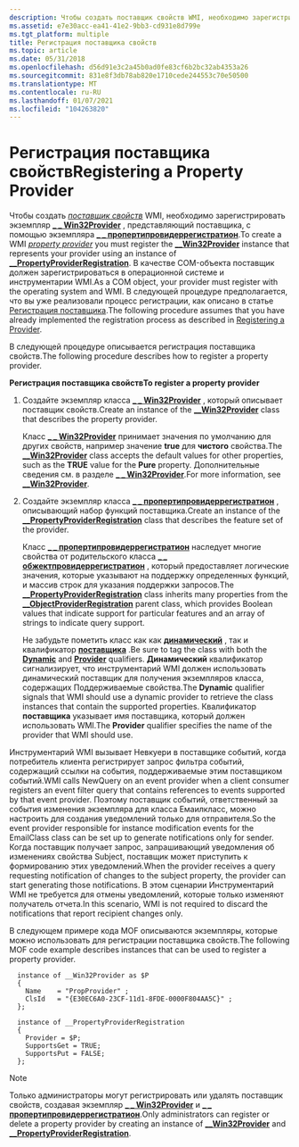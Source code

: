 ```yaml
---
description: Чтобы создать поставщик свойств WMI, необходимо зарегистрировать \_ \_ экземпляр Win32Provider, представляющий поставщика, с помощью экземпляра \_ \_ пропертипровидеррегистратион.
ms.assetid: e7e30acc-ea41-41e2-9bb3-cd931e8d799e
ms.tgt_platform: multiple
title: Регистрация поставщика свойств
ms.topic: article
ms.date: 05/31/2018
ms.openlocfilehash: d56d91e3c2a45b0ad0fe83cf6b2bc32ab4353a26
ms.sourcegitcommit: 831e8f3db78ab820e1710cede244553c70e50500
ms.translationtype: MT
ms.contentlocale: ru-RU
ms.lasthandoff: 01/07/2021
ms.locfileid: "104263820"
---
```

# <a name="registering-a-property-provider"></a><span data-ttu-id="ccaf0-103">Регистрация поставщика свойств</span><span class="sxs-lookup"><span data-stu-id="ccaf0-103">Registering a Property Provider</span></span>

<span data-ttu-id="ccaf0-104">Чтобы создать [*поставщик свойств*](gloss-p.md) WMI, необходимо зарегистрировать экземпляр [**\_ \_ Win32Provider**](--win32provider.md) , представляющий поставщика, с помощью экземпляра [**\_ \_ пропертипровидеррегистратион**](--propertyproviderregistration.md).</span><span class="sxs-lookup"><span data-stu-id="ccaf0-104">To create a WMI [*property provider*](gloss-p.md) you must register the [**\_\_Win32Provider**](--win32provider.md) instance that represents your provider using an instance of [**\_\_PropertyProviderRegistration**](--propertyproviderregistration.md).</span></span> <span data-ttu-id="ccaf0-105">В качестве COM-объекта поставщик должен зарегистрироваться в операционной системе и инструментарии WMI.</span><span class="sxs-lookup"><span data-stu-id="ccaf0-105">As a COM object, your provider must register with the operating system and WMI.</span></span> <span data-ttu-id="ccaf0-106">В следующей процедуре предполагается, что вы уже реализовали процесс регистрации, как описано в статье [Регистрация поставщика](registering-a-provider.md).</span><span class="sxs-lookup"><span data-stu-id="ccaf0-106">The following procedure assumes that you have already implemented the registration process as described in [Registering a Provider](registering-a-provider.md).</span></span>

<span data-ttu-id="ccaf0-107">В следующей процедуре описывается регистрация поставщика свойств.</span><span class="sxs-lookup"><span data-stu-id="ccaf0-107">The following procedure describes how to register a property provider.</span></span>

<span data-ttu-id="ccaf0-108">**Регистрация поставщика свойств**</span><span class="sxs-lookup"><span data-stu-id="ccaf0-108">**To register a property provider**</span></span>

1.  <span data-ttu-id="ccaf0-109">Создайте экземпляр класса [**\_ \_ Win32Provider**](--win32provider.md) , который описывает поставщик свойств.</span><span class="sxs-lookup"><span data-stu-id="ccaf0-109">Create an instance of the [**\_\_Win32Provider**](--win32provider.md) class that describes the property provider.</span></span>

    <span data-ttu-id="ccaf0-110">Класс [**\_ \_ Win32Provider**](--win32provider.md) принимает значения по умолчанию для других свойств, например значение **true** для **чистого** свойства.</span><span class="sxs-lookup"><span data-stu-id="ccaf0-110">The [**\_\_Win32Provider**](--win32provider.md) class accepts the default values for other properties, such as the **TRUE** value for the **Pure** property.</span></span> <span data-ttu-id="ccaf0-111">Дополнительные сведения см. в разделе [**\_ \_ Win32Provider**](--win32provider.md).</span><span class="sxs-lookup"><span data-stu-id="ccaf0-111">For more information, see [**\_\_Win32Provider**](--win32provider.md).</span></span>

2.  <span data-ttu-id="ccaf0-112">Создайте экземпляр класса [**\_ \_ пропертипровидеррегистратион**](--propertyproviderregistration.md) , описывающий набор функций поставщика.</span><span class="sxs-lookup"><span data-stu-id="ccaf0-112">Create an instance of the [**\_\_PropertyProviderRegistration**](--propertyproviderregistration.md) class that describes the feature set of the provider.</span></span>

    <span data-ttu-id="ccaf0-113">Класс [**\_ \_ пропертипровидеррегистратион**](--propertyproviderregistration.md) наследует многие свойства от родительского класса [**\_ \_ обжектпровидеррегистратион**](--objectproviderregistration.md) , который предоставляет логические значения, которые указывают на поддержку определенных функций, и массив строк для указания поддержки запросов.</span><span class="sxs-lookup"><span data-stu-id="ccaf0-113">The [**\_\_PropertyProviderRegistration**](--propertyproviderregistration.md) class inherits many properties from the [**\_\_ObjectProviderRegistration**](--objectproviderregistration.md) parent class, which provides Boolean values that indicate support for particular features and an array of strings to indicate query support.</span></span>

    <span data-ttu-id="ccaf0-114">Не забудьте пометить класс как как [**динамический**](dynamic-qualifier.md) , так и квалификатор [**поставщика**](/windows/desktop/api/Provider/nl-provider-provider) .</span><span class="sxs-lookup"><span data-stu-id="ccaf0-114">Be sure to tag the class with both the [**Dynamic**](dynamic-qualifier.md) and [**Provider**](/windows/desktop/api/Provider/nl-provider-provider) qualifiers.</span></span> <span data-ttu-id="ccaf0-115">**Динамический** квалификатор сигнализирует, что инструментарий WMI должен использовать динамический поставщик для получения экземпляров класса, содержащих Поддерживаемые свойства.</span><span class="sxs-lookup"><span data-stu-id="ccaf0-115">The **Dynamic** qualifier signals that WMI should use a dynamic provider to retrieve the class instances that contain the supported properties.</span></span> <span data-ttu-id="ccaf0-116">Квалификатор **поставщика** указывает имя поставщика, который должен использовать WMI.</span><span class="sxs-lookup"><span data-stu-id="ccaf0-116">The **Provider** qualifier specifies the name of the provider that WMI should use.</span></span>

<span data-ttu-id="ccaf0-117">Инструментарий WMI вызывает Невкуери в поставщике событий, когда потребитель клиента регистрирует запрос фильтра событий, содержащий ссылки на события, поддерживаемые этим поставщиком событий.</span><span class="sxs-lookup"><span data-stu-id="ccaf0-117">WMI calls NewQuery on an event provider when a client consumer registers an event filter query that contains references to events supported by that event provider.</span></span> <span data-ttu-id="ccaf0-118">Поэтому поставщик событий, ответственный за события изменения экземпляра для класса Емаилкласс, можно настроить для создания уведомлений только для отправителя.</span><span class="sxs-lookup"><span data-stu-id="ccaf0-118">So the event provider responsible for instance modification events for the EmailClass class can be set up to generate notifications only for sender.</span></span> <span data-ttu-id="ccaf0-119">Когда поставщик получает запрос, запрашивающий уведомления об изменениях свойства Subject, поставщик может приступить к формированию этих уведомлений.</span><span class="sxs-lookup"><span data-stu-id="ccaf0-119">When the provider receives a query requesting notification of changes to the subject property, the provider can start generating those notifications.</span></span> <span data-ttu-id="ccaf0-120">В этом сценарии Инструментарий WMI не требуется для отмены уведомлений, которые только изменяют получатель отчета.</span><span class="sxs-lookup"><span data-stu-id="ccaf0-120">In this scenario, WMI is not required to discard the notifications that report recipient changes only.</span></span>

<span data-ttu-id="ccaf0-121">В следующем примере кода MOF описываются экземпляры, которые можно использовать для регистрации поставщика свойств.</span><span class="sxs-lookup"><span data-stu-id="ccaf0-121">The following MOF code example describes instances that can be used to register a property provider.</span></span>

``` syntax
  instance of __Win32Provider as $P
  {
    Name    = "PropProvider" ;
    ClsId   = "{E30EC6A0-23CF-11d1-8FDE-0000F804AA5C}" ;
  };    

  instance of __PropertyProviderRegistration
  {
    Provider = $P;
    SupportsGet = TRUE;
    SupportsPut = FALSE;
  };
```

> [!Note]  
> <span data-ttu-id="ccaf0-122">Только администраторы могут регистрировать или удалять поставщик свойств, создавая экземпляр [**\_ \_ Win32Provider**](--win32provider.md) и [**\_ \_ пропертипровидеррегистратион**](--propertyproviderregistration.md).</span><span class="sxs-lookup"><span data-stu-id="ccaf0-122">Only administrators can register or delete a property provider by creating an instance of [**\_\_Win32Provider**](--win32provider.md) and [**\_\_PropertyProviderRegistration**](--propertyproviderregistration.md).</span></span>

 

 

 



